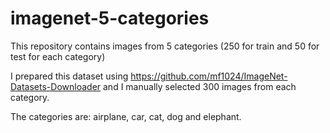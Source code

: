# imagenet-5-categories
This repository contains images from 5 categories (250 for train and 50 for test for each category)

I prepared this dataset using https://github.com/mf1024/ImageNet-Datasets-Downloader and I manually selected 300 images from each category.

The categories are: airplane, car, cat, dog and elephant.
